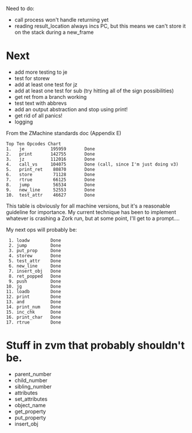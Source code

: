 Need to do:
  - call process won't handle returning yet
  - reading result_location always incs PC, but this means we can't store it on the stack during a new_frame
  

# Next
  * add more testing to je
  * test for storew
  * add at least one test for jz
  * add at least one test for sub (try hitting all of the sign possibilities)
  * get ret from a branch working
  * test text with abbrevs
  * add an output abstraction and stop using print!
  * get rid of all panics!
  * logging


From the ZMachine standards doc (Appendix E)

    Top Ten Opcodes Chart         
    1.   je          195959       Done
    2.   print       142755       Done
    3.   jz          112016       Done
    4.   call_vs     104075       Done (call, since I'm just doing v3)
    5.   print_ret    80870       Done
    6.   store        71128       Done
    7.   rtrue        66125       Done
    8.   jump         56534       Done
    9.   new_line     52553       Done
    10.  test_attr    46627       Done

This table is obviously for all machine versions, but it's a reasonable guideline for importance. My current technique has been to implement whatever is crashing a Zork run, but at some point, I'll get to a prompt....

My next ops will probably be:

     1. loadw        Done
     2. jump         Done
     3. put_prop     Done
     4. storew       Done
     5. test_attr    Done
     6. new_line     Done
     7. insert_obj   Done
     8. ret_popped   Done
     9. push         Done
    10. jg           Done
    11. loadb        Done
    12. print        Done
    13. and          Done
    14. print_num    Done
    15. inc_chk      Done
    16. print_char   Done
    17. rtrue        Done

# Stuff in zvm that probably shouldn't be.
  * parent_number
  * child_number
  * sibling_number 
  * attributes 
  * set_attributes
  * object_name
  * get_property
  * put_property
  * insert_obj


